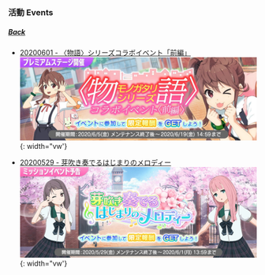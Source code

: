 ### 活動 Events
##### [Back](../Nanaon.md)

- [20200601 - 〈物語〉シリーズコラボイベント「前編」](20200601_3033002.md)  
![Event](../../../../Album/Nanaon/Event/20200601%20〈物語〉シリーズコラボイベント「前編」/EventCover20200605.JPG){: width="vw'}

- [20200529 - 芽吹き奏でるはじまりのメロディー](20200529_3033001.md)
![Event3033](../../../../Album/Nanaon/Event/20200529%20芽吹き奏でるはじまりのメロディー/EventCover1.jpg){: width="vw'}

